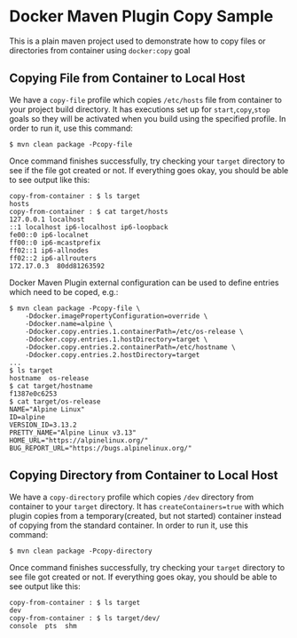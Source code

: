 # Docker Maven Plugin Copy Sample

This is a plain maven project used to demonstrate how to copy files or directories from container using `docker:copy` goal

## Copying File from Container to Local Host
We have a `copy-file` profile which copies `/etc/hosts` file from container to your project build directory. It has executions set up for `start`,`copy`,`stop` goals so they will be activated when you build using the specified profile. In order to run it, use this command:
```
$ mvn clean package -Pcopy-file
```
Once command finishes successfully, try checking your `target` directory to see if the file got created or not. If everything goes okay, you should be able to see output like this:
```
copy-from-container : $ ls target
hosts  
copy-from-container : $ cat target/hosts
127.0.0.1 localhost
::1 localhost ip6-localhost ip6-loopback
fe00::0 ip6-localnet
ff00::0 ip6-mcastprefix
ff02::1 ip6-allnodes
ff02::2 ip6-allrouters
172.17.0.3  80dd81263592
```
Docker Maven Plugin external configuration can be used to define entries which need to be coped, e.g.:

```
$ mvn clean package -Pcopy-file \
    -Ddocker.imagePropertyConfiguration=override \
    -Ddocker.name=alpine \
    -Ddocker.copy.entries.1.containerPath=/etc/os-release \
    -Ddocker.copy.entries.1.hostDirectory=target \
    -Ddocker.copy.entries.2.containerPath=/etc/hostname \
    -Ddocker.copy.entries.2.hostDirectory=target
...
$ ls target
hostname  os-release
$ cat target/hostname
f1387e0c6253
$ cat target/os-release
NAME="Alpine Linux"
ID=alpine
VERSION_ID=3.13.2
PRETTY_NAME="Alpine Linux v3.13"
HOME_URL="https://alpinelinux.org/"
BUG_REPORT_URL="https://bugs.alpinelinux.org/"
```

## Copying Directory from Container to Local Host
We have a `copy-directory` profile which copies `/dev` directory from container to your `target` directory. It has `createContainers=true` with which plugin copies from a temporary(created, but not started) container instead of copying from the standard container. In order to run it, use this command:
```
$ mvn clean package -Pcopy-directory
```
Once command finishes successfully, try checking your `target` directory to see file got created or not. If everything goes okay, you should be able to see output like this:
```
copy-from-container : $ ls target
dev
copy-from-container : $ ls target/dev/
console  pts  shm
```
